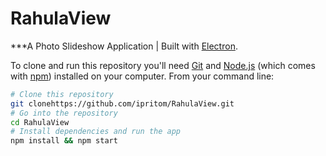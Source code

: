 # RahulaView 
***A Photo Slideshow Application | Built with [Electron](https://github.com/atom/electron).
 
To clone and run this repository you'll need [Git](https://git-scm.com) and [Node.js](https://nodejs.org/en/download/) (which comes with [npm](https://www.npmjs.com/)) installed on your computer. From your command line:

``` bash
# Clone this repository
git clonehttps://github.com/ipritom/RahulaView.git
# Go into the repository
cd RahulaView
# Install dependencies and run the app
npm install && npm start
```
